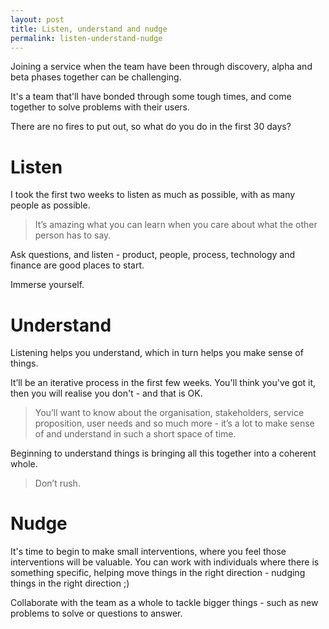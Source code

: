 ```yaml
---
layout: post
title: Listen, understand and nudge
permalink: listen-understand-nudge
---
```


Joining a service when the team have been through discovery, alpha and beta phases together can be challenging.

It's a team that'll have bonded through some tough times, and come together to solve problems with their users.

There are no fires to put out, so what do you do in the first 30 days?

# Listen

I took the first two weeks to listen as much as possible, with as many people as possible.

> It’s amazing what you can learn when you care about what the other person has to say.

Ask questions, and listen - product, people, process, technology and finance are good places to start.

Immerse yourself.

# Understand

Listening helps you understand, which in turn helps you make sense of things.

It’ll be an iterative process in the first few weeks. You'll think you've got it, then you will realise you don't - and that is OK.

> You’ll want to know about the organisation, stakeholders, service proposition, user needs and so much more - it’s a lot to make sense of and understand in such a short space of time.

Beginning to understand things is bringing all this together into a coherent whole.

> Don’t rush.

# Nudge

It's time to begin to make small interventions, where you feel those interventions will be valuable. You can work with individuals where there is something specific, helping move things in the right direction - nudging things in the right direction ;)

Collaborate with the team as a whole to tackle bigger things - such as new problems to solve or questions to answer.
